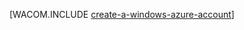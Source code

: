 <properties title="Java create account" pageTitle="Java create account" metaKeywords="" description="Create an account on windows azure." documentationCenter="Java" services="" solutions="" manager="bjsmith" editor="mollybos" authors="" />

[WACOM.INCLUDE [create-a-windows-azure-account](../includes/create-a-windows-azure-account.md)]
